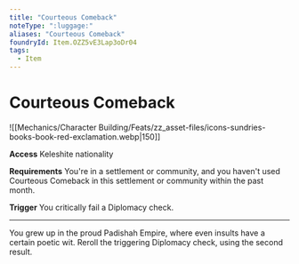 ```yaml
---
title: "Courteous Comeback"
noteType: ":luggage:"
aliases: "Courteous Comeback"
foundryId: Item.OZZ5vE3Lap3oDr04
tags:
  - Item
---
```


# Courteous Comeback
![[Mechanics/Character Building/Feats/zz_asset-files/icons-sundries-books-book-red-exclamation.webp|150]]

**Access** Keleshite nationality

**Requirements** You're in a settlement or community, and you haven't used Courteous Comeback in this settlement or community within the past month.

**Trigger** You critically fail a Diplomacy check.

* * *

You grew up in the proud Padishah Empire, where even insults have a certain poetic wit. Reroll the triggering Diplomacy check, using the second result.
